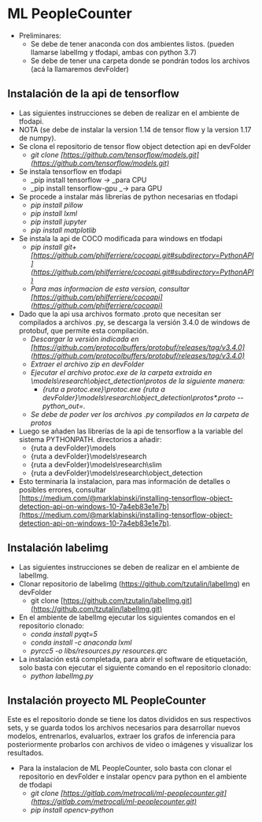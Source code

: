 # ML PeopleCounter
*   Preliminares:
    *   Se debe de tener anaconda con dos ambientes listos. (pueden llamarse labelImg y tfodapi, ambas con python 3.7)
    *   Se debe de tener una carpeta donde se pondrán todos los archivos (acá la llamaremos devFolder) 


## Instalación de la api de tensorflow



*   Las siguientes instrucciones se deben de realizar en el ambiente de tfodapi.
*   NOTA (se debe de instalar la version 1.14 de tensor flow y la version 1.17 de numpy).
*   Se clona el repositorio de tensor flow object detection api en devFolder
    *   _git clone [https://github.com/tensorflow/models.git](https://github.com/tensorflow/models.git)_
*   Se instala tensorflow en tfodapi
    *   _pip install tensorflow _->_ _para CPU
    *   _pip install tensorflow-gpu _-> para GPU
*   Se procede a instalar más librerías de python necesarias en tfodapi
    *   _pip install pillow_
    *   _pip install lxml_
    *   _pip install jupyter_
    *   _pip install matplotlib_
*   Se instala la api de COCO modificada para windows en tfodapi
    *   _pip install git+[https://github.com/philferriere/cocoapi.git#subdirectory=PythonAPI](https://github.com/philferriere/cocoapi.git#subdirectory=PythonAPI)_
    *   _Para mas informacion de esta version, consultar [https://github.com/philferriere/cocoapi](https://github.com/philferriere/cocoapi)_
*   Dado que la api usa archivos formato .proto que necesitan ser compilados a archivos .py, se descarga la versión 3.4.0 de windows de protobuf, que permite esta compilación.
    *   _Descargar la versión indicada en [https://github.com/protocolbuffers/protobuf/releases/tag/v3.4.0](https://github.com/protocolbuffers/protobuf/releases/tag/v3.4.0)_
    *   _Extraer el archivo zip en devFolder_
    *   _Ejecutar el archivo protoc.exe de la carpeta extraida en \models\research\object_detection\protos de la siguiente manera:_
        *   _{ruta a protoc.exe}\protoc.exe {ruta a devFolder}\models\research\object_detection\protos\*.proto --python_out=._
    *   _Se debe de poder ver los archivos .py compilados en la carpeta de protos_
*   Luego se añaden las librerías de la api de tensorflow a la variable del sistema PYTHONPATH. directorios a añadir:
    *   {ruta a devFolder}\models
    *   {ruta a devFolder}\models\research
    *   {ruta a devFolder}\models\research\slim
    *   {ruta a devFolder}\models\research\object_detection
*   Esto terminaria la instalacion, para mas información de detalles o posibles errores, consultar [https://medium.com/@marklabinski/installing-tensorflow-object-detection-api-on-windows-10-7a4eb83e1e7b](https://medium.com/@marklabinski/installing-tensorflow-object-detection-api-on-windows-10-7a4eb83e1e7b). 


## Instalación labelimg



*   Las siguientes instrucciones se deben de realizar en el ambiente de labelImg.
*   Clonar repositorio de labelimg (https://github.com/tzutalin/labelImg) en devFolder
    *   git clone [https://github.com/tzutalin/labelImg.git](https://github.com/tzutalin/labelImg.git)
*   En el ambiente de labelImg ejecutar los siguientes comandos en el repositorio clonado:
    *   _conda install pyqt=5_
    *   _conda install -c anaconda lxml_
    *   _pyrcc5 -o libs/resources.py resources.qrc_
*   La instalación está completada, para abrir el software de etiquetación, solo basta con ejecutar el siguiente comando en el repositorio clonado:
    *   _python labelImg.py_


## Instalación proyecto ML PeopleCounter

Este es el repositorio donde se tiene los datos divididos en sus respectivos sets, y se guarda todos los archivos necesarios para desarrollar nuevos modelos, entrenarlos, evaluarlos, extraer los grafos de inferencia para posteriormente probarlos con archivos de video o imágenes y visualizar los resultados.



*   Para la instalacion de ML PeopleCounter, solo basta con clonar el repositorio en devFolder e instalar opencv para python en el ambiente de tfodapi
    *   _git clone [https://gitlab.com/metrocali/ml-peoplecounter.git](https://gitlab.com/metrocali/ml-peoplecounter.git)_
    *   _pip install opencv-python_
